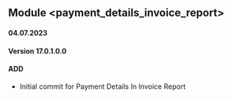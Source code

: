 ## Module <payment_details_invoice_report>

#### 04.07.2023
#### Version 17.0.1.0.0
#### ADD
- Initial commit for Payment Details In Invoice Report